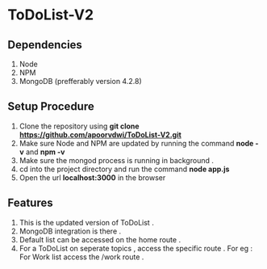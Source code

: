 # ToDoList-V2

## Dependencies

1. Node
2. NPM
3. MongoDB (prefferably version 4.2.8)

## Setup Procedure

1. Clone the repository using **git clone https://github.com/apoorvdwi/ToDoList-V2.git**
2. Make sure Node and NPM are updated by running the command **node -v** and **npm -v**
3. Make sure the mongod process is running in background .
4. cd into the project directory and run the command **node app.js**
5. Open the url **localhost:3000** in the browser

## Features

1. This is the updated version of ToDoList .
2. MongoDB integration is there .
3. Default list can be accessed on the home route .
4. For a ToDoList on seperate topics , access the specific route . For eg : For Work list access the /work route .
